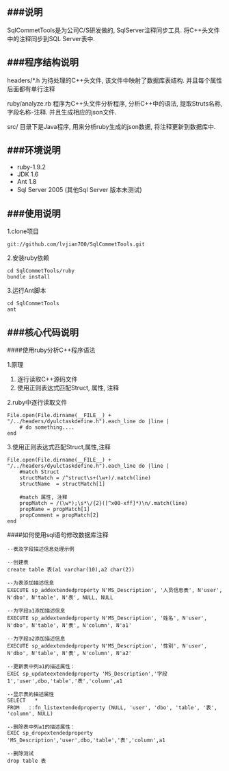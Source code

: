 ###说明
---
SqlCommetTools是为公司C/S研发做的, SqlServer注释同步工具. 将C++头文件中的注释同步到SQL Server表中.

###程序结构说明
---

headers/*.h 为待处理的C++头文件, 该文件中映射了数据库表结构. 并且每个属性后面都有单行注释	

ruby/analyze.rb 程序为C++头文件分析程序, 分析C++中的语法, 提取Struts名称, 字段名称-注释. 并且生成相应的json文件.	

src/ 目录下是Java程序, 用来分析ruby生成的json数据, 将注释更新到数据库中.	

###环境说明
---

* ruby-1.9.2
* JDK 1.6
* Ant 1.8 	
* Sql Server 2005 (其他Sql Server 版本未测试)

###使用说明
---

1.clone项目	

	git://github.com/lvjian700/SqlCommetTools.git

2.安装ruby依赖	

	cd SqlCommetTools/ruby
	bundle install	

3.运行Ant脚本

	cd SqlCommetTools
	ant	

###核心代码说明
---

####使用ruby分析C++程序语法

1.原理	

1. 逐行读取C++源码文件
2. 使用正则表达式匹配Struct, 属性, 注释	

2.ruby中逐行读取文件

	File.open(File.dirname(__FILE__) + "/../headers/dyulctaskdefine.h").each_line do |line |
		# do something....
	end	

3.使用正则表达式匹配Struct,属性,注释	

	File.open(File.dirname(__FILE__) + "/../headers/dyulctaskdefine.h").each_line do |line |
		#match Struct
		structMatch = /^struct\s+(\w+)/.match(line)
		structName  = structMatch[1]

		#match 属性, 注释
		propMatch = /(\w*);\s*\/{2}([^x00-xff]*)\n/.match(line)
		propName = propMatch[1]
		propComment = propMatch[2]
	end	

####如何使用sql语句修改数据库注释	

	--表及字段描述信息处理示例

	--创建表
	create table 表(a1 varchar(10),a2 char(2))

	--为表添加描述信息
	EXECUTE sp_addextendedproperty N'MS_Description', '人员信息表', N'user', N'dbo', N'table', N'表', NULL, NULL

	--为字段a1添加描述信息
	EXECUTE sp_addextendedproperty N'MS_Description', '姓名', N'user', N'dbo', N'table', N'表', N'column', N'a1'

	--为字段a2添加描述信息
	EXECUTE sp_addextendedproperty N'MS_Description', '性别', N'user', N'dbo', N'table', N'表', N'column', N'a2'

	--更新表中列a1的描述属性：
	EXEC sp_updateextendedproperty 'MS_Description','字段1','user',dbo,'table','表','column',a1

	--显示表的描述属性
	SELECT   *
	FROM   ::fn_listextendedproperty (NULL, 'user', 'dbo', 'table', '表', 'column', NULL)

	--删除表中列a1的描述属性：
	EXEC sp_dropextendedproperty 'MS_Description','user',dbo,'table','表','column',a1

	--删除测试
	drop table 表	





